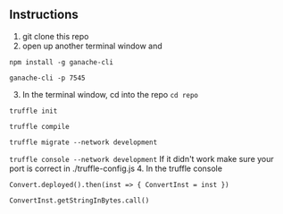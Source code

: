 ## Instructions
1. git clone this repo
2. open up another terminal window and

`npm install -g ganache-cli`

`ganache-cli -p 7545`

3. In the terminal window, cd into the repo
`cd repo`

`truffle init`

`truffle compile`

`truffle migrate --network development`

`truffle console --network development`
If it didn't work make sure your port is correct in ./truffle-config.js
4. In the truffle console

`Convert.deployed().then(inst => { ConvertInst = inst })`

`ConvertInst.getStringInBytes.call()`
